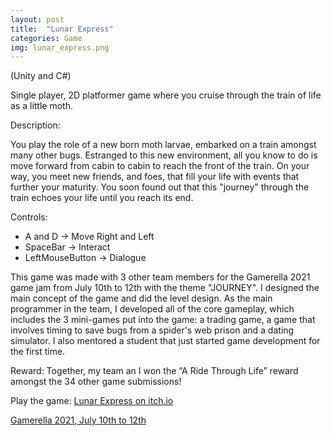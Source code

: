 ```yaml
---
layout: post
title:  "Lunar Express"
categories: Game
img: lunar_express.png
---
```

(Unity and C#)

Single player, 2D platformer game where you cruise through the train of life as a little moth.

Description:

You play the role of a new born moth larvae, embarked on a train amongst many other bugs. Estranged to this new environment, all you know to do is move forward from cabin to cabin to reach the front of the train. On your way, you meet new friends, and foes, that fill your life with events that further your maturity. You soon found out that this "journey" through the train echoes your life until you reach its end.

Controls:

- A and D -> Move Right and Left
- SpaceBar -> Interact
- LeftMouseButton -> Dialogue

This game was made with 3 other team members for the Gamerella 2021 game jam from July 10th to 12th with the theme "JOURNEY". I designed the main concept of the game and did the level design. As the main programmer in the team, I developed all of the core gameplay, which includes the 3 mini-games put into the game: a trading game, a game that involves timing to save bugs from a spider's web prison and a dating simulator. I also mentored a student that just started game development for the first time. 

Reward: Together, my team an I won the “A Ride Through Life” reward amongst the 34 other game submissions!

Play the game: [Lunar Express on itch.io](https://roseduf.itch.io/lunar-express)

[Gamerella 2021, July 10th to 12th](https://itch.io/jam/gamerella-global)